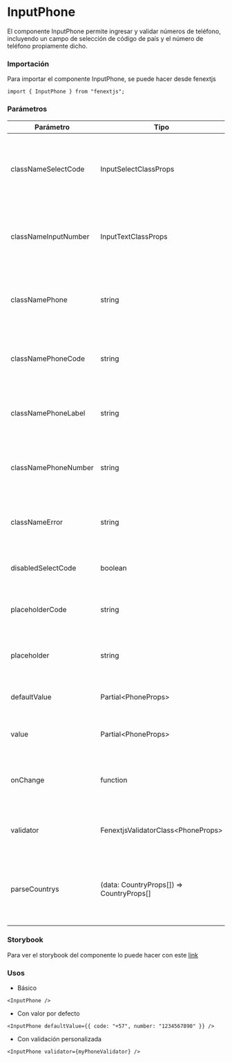 # InputPhone

El componente InputPhone permite ingresar y validar números de teléfono, incluyendo un campo de selección de código de país y el número de teléfono propiamente dicho.

### Importación

Para importar el componente InputPhone, se puede hacer desde fenextjs

```tsx copy
import { InputPhone } from "fenextjs";
```

### Parámetros

| Parámetro            | Tipo                                      | Requerido | Default          | Descripcion                                                                                 |
| -------------------- | ----------------------------------------- | --------- | ---------------- | ------------------------------------------------------------------------------------------- |
| classNameSelectCode  | InputSelectClassProps                     | no        | undefined        | Clase CSS para personalizar el contenedor del campo de selección del código de país.        |
| classNameInputNumber | InputTextClassProps                       | no        | undefined        | Clase CSS para personalizar el contenedor del campo de número de teléfono.                  |
| classNamePhone       | string                                    | no        | ''               | Clase CSS para personalizar el contenedor principal del componente InputPhone.              |
| classNamePhoneCode   | string                                    | no        | ''               | Clase CSS para personalizar el contenedor del código de país.                               |
| classNamePhoneLabel  | string                                    | no        | ''               | Clase CSS para personalizar el label del componente InputPhone.                             |
| classNamePhoneNumber | string                                    | no        | ''               | Clase CSS para personalizar el contenedor del número de teléfono.                           |
| classNameError       | string                                    | no        | ''               | Clase CSS para personalizar el contenedor del mensaje de error.                             |
| disabledSelectCode   | boolean                                   | no        | false            | Deshabilita la selección del código de país.                                                |
| placeholderCode      | string                                    | no        | '+57'            | Placeholder para el campo del código de país.                                               |
| placeholder          | string                                    | no        | 'xxx-xx-xx-xxxx' | Placeholder para el campo del número de teléfono.                                           |
| defaultValue         | Partial\<PhoneProps\>                     | no        | \{code:'+57'\}   | Valor por defecto para el número de teléfono.                                               |
| value                | Partial\<PhoneProps\>                     | no        | undefined        | Valor controlado del número de teléfono.                                                    |
| onChange             | function                                  | no        | undefined        | Función que se ejecuta al cambiar el valor del número de teléfono.                          |
| validator            | FenextjsValidatorClass\<PhoneProps\>      | no        | undefined        | Validador personalizado para el número de teléfono.                                         |
| parseCountrys        | (data: CountryProps[]) =\> CountryProps[] | no        | undefined        | Function para mapear, ordenar, filtrar, etc, los países del selector de codigo de telefono. |

### Storybook

Para ver el storybook del componente lo puede hacer con este [link](https://fenextjs-component-storybook.vercel.app/?path=/story/input-inputphone--index)

### Usos

-   Básico

```tsx copy
<InputPhone />
```

-   Con valor por defecto

```tsx copy
<InputPhone defaultValue={{ code: "+57", number: "1234567890" }} />
```

-   Con validación personalizada

```tsx copy
<InputPhone validator={myPhoneValidator} />
```
